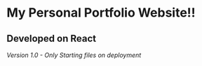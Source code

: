 # My Personal Portfolio Website!!

## Developed on React

*Version 1.0 - Only Starting files on deployment*
